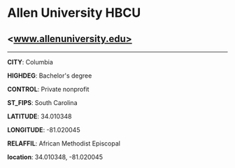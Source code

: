 # Allen University HBCU
## <www.allenuniversity.edu>
---
**CITY**: Columbia

**HIGHDEG**: Bachelor's degree

**CONTROL**: Private nonprofit

**ST_FIPS**: South Carolina

**LATITUDE**: 34.010348

**LONGITUDE**: -81.020045

**RELAFFIL**: African Methodist Episcopal

**location**: 34.010348, -81.020045
